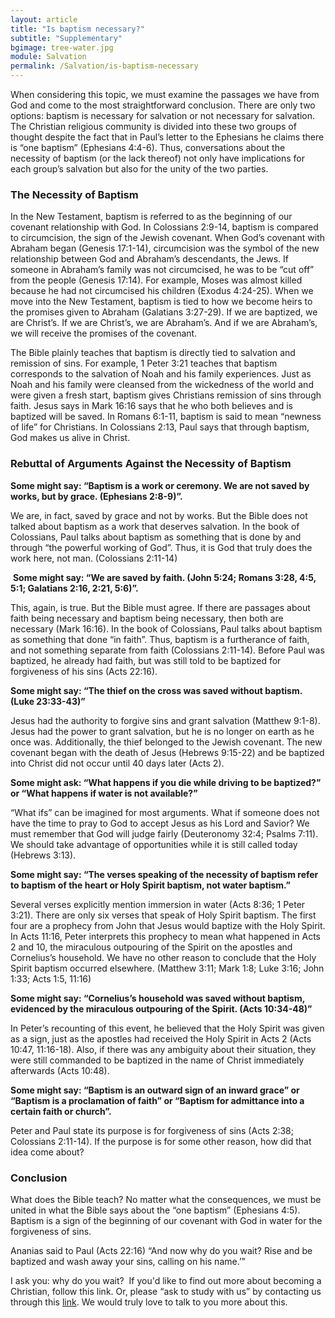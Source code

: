 ```yaml
---
layout: article
title: "Is baptism necessary?"
subtitle: "Supplementary"
bgimage: tree-water.jpg
module: Salvation
permalink: /Salvation/is-baptism-necessary
---
```


When considering this topic, we must examine the passages we have from God and come to the most straightforward conclusion. There are only two options: baptism is necessary for salvation or not necessary for salvation. The Christian religious community is divided into these two groups of thought despite the fact that in Paul’s letter to the Ephesians he claims there is “one baptism” (Ephesians 4:4-6). Thus, conversations about the necessity of baptism (or the lack thereof) not only have implications for each group’s salvation but also for the unity of the two parties.
 
### The Necessity of Baptism
In the New Testament, baptism is referred to as the beginning of our covenant relationship with God. In Colossians 2:9-14, baptism is compared to circumcision, the sign of the Jewish covenant. When God’s covenant with Abraham began (Genesis 17:1-14), circumcision was the symbol of the new relationship between God and Abraham’s descendants, the Jews. If someone in Abraham’s family was not circumcised, he was to be “cut off” from the people (Genesis 17:14). For example, Moses was almost killed because he had not circumcised his children (Exodus 4:24-25). When we move into the New Testament, baptism is tied to how we become heirs to the promises given to Abraham (Galatians 3:27-29). If we are baptized, we are Christ’s. If we are Christ’s, we are Abraham’s. And if we are Abraham’s, we will receive the promises of the covenant.
 
The Bible plainly teaches that baptism is directly tied to salvation and remission of sins. For example, 1 Peter 3:21 teaches that baptism corresponds to the salvation of Noah and his family experiences. Just as Noah and his family were cleansed from the wickedness of the world and were given a fresh start, baptism gives Christians remission of sins through faith. Jesus says in Mark 16:16 says that he who both believes and is baptized will be saved. In Romans 6:1-11, baptism is said to mean “newness of life” for Christians. In Colossians 2:13, Paul says that through baptism, God makes us alive in Christ.
 
### Rebuttal of Arguments Against the Necessity of Baptism
**Some might say: “Baptism is a work or ceremony. We are not saved by works, but by grace. (Ephesians 2:8-9)”.**

We are, in fact, saved by grace and not by works. But the Bible does not talked about baptism as a work that deserves salvation. In the book of Colossians, Paul talks about baptism as something that is done by and through “the powerful working of God”. Thus, it is God that truly does the work here, not man. (Colossians 2:11-14)

​
**Some might say: “We are saved by faith. (John 5:24; Romans 3:28, 4:5, 5:1; Galatians 2:16, 2:21, 5:6)”.**

This, again, is true. But the Bible must agree. If there are passages about faith being necessary and baptism being necessary, then both are necessary (Mark 16:16). In the book of Colossians, Paul talks about baptism as something that done “in faith”. Thus, baptism is a furtherance of faith, and not something separate from faith (Colossians 2:11-14). Before Paul was baptized, he already had faith, but was still told to be baptized for forgiveness of his sins (Acts 22:16).
 
**Some might say: “The thief on the cross was saved without baptism. (Luke 23:33-43)”**

Jesus had the authority to forgive sins and grant salvation (Matthew 9:1-8). Jesus had the power to grant salvation, but he is no longer on earth as he once was. Additionally, the thief belonged to the Jewish covenant. The new covenant began with the death of Jesus (Hebrews 9:15-22) and be baptized into Christ did not occur until 40 days later (Acts 2).
​

**Some might ask: “What happens if you die while driving to be baptized?” or “What happens if water is not available?”**

“What ifs” can be imagined for most arguments. What if someone does not have the time to pray to God to accept Jesus as his Lord and Savior? We must remember that God will judge fairly (Deuteronomy 32:4; Psalms 7:11). We should take advantage of opportunities while it is still called today (Hebrews 3:13). 

**Some might say: “The verses speaking of the necessity of baptism refer to baptism of the heart or Holy Spirit baptism, not water baptism.”**

Several verses explicitly mention immersion in water (Acts 8:36; 1 Peter 3:21). There are only six verses that speak of Holy Spirit baptism. The first four are a prophecy from John that Jesus would baptize with the Holy Spirit. In Acts 11:16, Peter interprets this prophecy to mean what happened in Acts 2 and 10, the miraculous outpouring of the Spirit on the apostles and Cornelius’s household. We have no other reason to conclude that the Holy Spirit baptism occurred elsewhere. (Matthew 3:11; Mark 1:8; Luke 3:16; John 1:33; Acts 1:5, 11:16)
 
**Some might say: “Cornelius’s household was saved without baptism, evidenced by the miraculous outpouring of the Spirit. (Acts 10:34-48)”**

In Peter’s recounting of this event, he believed that the Holy Spirit was given as a sign, just as the apostles had received the Holy Spirit in Acts 2 (Acts 10:47, 11:16-18). Also, if there was any ambiguity about their situation, they were still commanded to be baptized in the name of Christ immediately afterwards (Acts 10:48).
 
**Some might say: “Baptism is an outward sign of an inward grace” or “Baptism is a proclamation of faith” or “Baptism for admittance into a certain faith or church”.**

Peter and Paul state its purpose is for forgiveness of sins (Acts 2:38; Colossians 2:11-14). If the purpose is for some other reason, how did that idea come about?
 
### Conclusion
What does the Bible teach? No matter what the consequences, we must be united in what the Bible says about the “one baptism” (Ephesians 4:5). Baptism is a sign of the beginning of our covenant with God in water for the forgiveness of sins.
 
Ananias said to Paul (Acts 22:16) “And now why do you wait? Rise and be baptized and wash away your sins, calling on his name.’”
 
I ask you: why do you wait?
​
If you'd like to find out more about becoming a Christian, follow this link. Or, please “ask to study with us” by contacting us through this [link](/study-with-us). We would truly love to talk to you more about this.